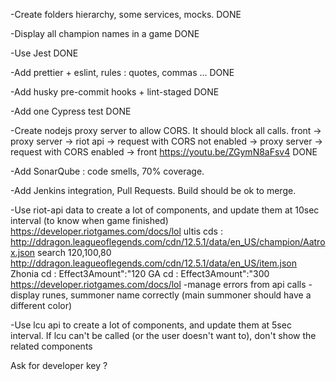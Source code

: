 -Create folders hierarchy, some services, mocks.            DONE

-Display all champion names in a game                       DONE

-Use Jest                                                   DONE

-Add prettier + eslint, rules : quotes, commas ...          DONE

-Add husky pre-commit hooks + lint-staged                   DONE

-Add one Cypress test                                       DONE

-Create nodejs proxy server to allow CORS.
It should block all calls.
front -> proxy server -> riot api -> 
    request with CORS not enabled -> 
    proxy server -> request with CORS enabled -> front
https://youtu.be/ZGymN8aFsv4                                DONE

-Add SonarQube : code smells, 70% coverage.

-Add Jenkins integration, Pull Requests. Build should be ok to merge.

-Use riot-api data to create a lot of components, and update them at 10sec interval (to know when game finished)
https://developer.riotgames.com/docs/lol
ultis cds : http://ddragon.leagueoflegends.com/cdn/12.5.1/data/en_US/champion/Aatrox.json
    search 120,100,80
http://ddragon.leagueoflegends.com/cdn/12.5.1/data/en_US/item.json
    Zhonia cd : 	Effect3Amount":"120
    GA cd : 		Effect3Amount":"300
https://developer.riotgames.com/docs/lol
    -manage errors from api calls
    -display runes, summoner name correctly (main summoner should have a different color)

-Use lcu api to create a lot of components, and update them at 5sec interval.
If lcu can't be called (or the user doesn't want to), don't show the related components


Ask for developer key ?